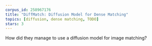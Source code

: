 ```yaml
---
corpus_id: 258967176
title: "DiffMatch: Diffusion Model for Dense Matching"
topics: [diffusion, dense matching, TODO]
stars: 3
---
```


How did they manage to use a diffusion model for image matching? 
